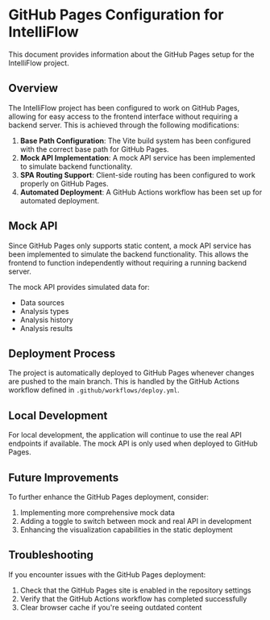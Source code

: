 # GitHub Pages Configuration for IntelliFlow

This document provides information about the GitHub Pages setup for the IntelliFlow project.

## Overview

The IntelliFlow project has been configured to work on GitHub Pages, allowing for easy access to the frontend interface without requiring a backend server. This is achieved through the following modifications:

1. **Base Path Configuration**: The Vite build system has been configured with the correct base path for GitHub Pages.
2. **Mock API Implementation**: A mock API service has been implemented to simulate backend functionality.
3. **SPA Routing Support**: Client-side routing has been configured to work properly on GitHub Pages.
4. **Automated Deployment**: A GitHub Actions workflow has been set up for automated deployment.

## Mock API

Since GitHub Pages only supports static content, a mock API service has been implemented to simulate the backend functionality. This allows the frontend to function independently without requiring a running backend server.

The mock API provides simulated data for:
- Data sources
- Analysis types
- Analysis history
- Analysis results

## Deployment Process

The project is automatically deployed to GitHub Pages whenever changes are pushed to the main branch. This is handled by the GitHub Actions workflow defined in `.github/workflows/deploy.yml`.

## Local Development

For local development, the application will continue to use the real API endpoints if available. The mock API is only used when deployed to GitHub Pages.

## Future Improvements

To further enhance the GitHub Pages deployment, consider:

1. Implementing more comprehensive mock data
2. Adding a toggle to switch between mock and real API in development
3. Enhancing the visualization capabilities in the static deployment

## Troubleshooting

If you encounter issues with the GitHub Pages deployment:

1. Check that the GitHub Pages site is enabled in the repository settings
2. Verify that the GitHub Actions workflow has completed successfully
3. Clear browser cache if you're seeing outdated content

